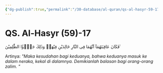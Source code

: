 ```yaml
---
{"dg-publish":true,"permalink":"/30-database/al-quran/qs-al-hasyr-59-17/"}
---
```



# QS. Al-Hasyr (59)-17
فَكَانَ عَاقِبَتَهُمَآ اَنَّهُمَا فِى النَّارِ خَالِدَيْنِ فِيْهَاۗ وَذٰلِكَ جَزٰۤؤُا الظّٰلِمِيْنَ ࣖ

Artinya: *"Maka kesudahan bagi keduanya, bahwa keduanya masuk ke dalam neraka, kekal di dalamnya. Demikianlah balasan bagi orang-orang zalim. "*
